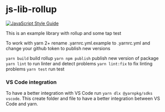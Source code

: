 # js-lib-rollup

[![JavaScript Style Guide](https://cdn.rawgit.com/standard/standard/master/badge.svg)](https://github.com/standard/standard)

This is an example library with rollup and some tap test

To work with yarn 2+ rename .yarnrc.yml.example to .yarnrc.yml and change your github token to publish new versions

`yarn build` build rollup
`yarn npm publish` publish new version of package
`yarn lint` to run linter and detect problems
`yarn lint:fix` to fix linting problems
`yarn test` run test

### VS Code integration
To have a better integration with VS Code run `yarn dlx @yarnpkg/sdks vscode`. This create folder and file to have a better integration between VS Code and yarn.
